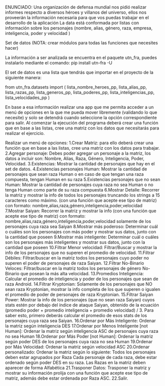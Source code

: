 ENUNCIADO:
Una organización de defensa mundial nos pidió realizar informes respecto a diversos héroes y villanos del universo, ellos nos proveerán la información necesaria para que vos puedas trabajar en el desarrollo de la aplicación
La data está conformada por listas con información sobre los personajes (nombre, alias, género, raza, empresa, inteligencia, poder y velocidad )

Set de datos (NOTA: crear módulos para todas las funciones que necesites hacer)

La información a ser analizada se encuentra en el paquete utn_fra, puedes instalarlo mediante el comando: pip install utn-fra -U 

El set de datos es una lista que tendrás que importar en el proyecto de la siguiente manera:


from utn_fra.datasets import (
lista_nombre_heroes_pp, lista_alias_pp,
    	lista_razas_pp, lista_generos_pp,
    	lista_poderes_pp, lista_inteligencias_pp,
lista_velocidades_pp
 )

En base a esa información realizar una app que me permita acceder a un menú de opciones en la que me pueda mover libremente (validando lo que necesite) y solo se detendrá cuando seleccione la opción correspondiente para salir.
Al comenzar la ejecución del programa deberá crear una función que en base a las listas, cree una matriz con los datos que necesitarás para realizar el ejercicio.

Realizar un menú de opciones:
1.Crear Matriz: para ello deberá crear una función que en base a las listas, cree una matriz con los datos para trabajar.
2.Agregar personaje: Debes poder agregar un personaje a la matriz, los datos a incluir son: Nombre, Alias, Raza, Género, Inteligencia, Poder, Velocidad. 
3.Existencias: Mostrar la cantidad de personajes que hay en el set de datos.
4.Existencias personajes Human: Mostrar la cantidad de personajes que sean raza Human o en caso de que tengan una raza compuesta, tengan Human en su raza
5.Existencias personajes que no sean Human: Mostrar la cantidad de personajes cuya raza no sea Human o no tenga Human como parte de su raza compuesta
6.Mostrar Detalle: Recorrer la matriz y mostrar la info de todos los personajes truncando los strings a 15 caracteres como máximo. (con una función que acepte ese tipo de matriz) con formato: 
nombre,alias,raza,género,inteligencia,poder,velocidad
7.Mostrar Saiyan: Recorrer la matriz y mostrar la info (con una función que acepte ese tipo de matriz) con formato: nombre,alias,raza,género,inteligencia,poder,velocidad solamente de los personajes cuya raza sea Saiyan
8.Mostrar más poderoso: Determinar cuál o cuáles son los personajes con más poder y mostrar sus datos, junto con la cantidad que poseen
9.Mostrar más inteligente: Determinar cuál o cuáles son los personajes más inteligentes y mostrar sus datos, junto con la cantidad que poseen
10.Filtrar Menor velocidad: Filtrar/Buscar y mostrar la info de los personajes que no superen el promedio de velocidad.
11.Filtrar Débiles: Filtrar/buscar en la matriz todos los personajes cuyo poder no superen el poder de personajes de raza Saiyan.
12.Filtrar No-Binario Veloces:  Filtrar/buscar en la matriz todos los personajes de género No-Binario que posean la más alta velocidad.
13.Promedios Inteligencia: Calcular el promedio de inteligencia y poder de los personajes que sean de raza Android.
14.Filtrar Kryptonian: Solamente de los personajes que NO sean raza Kryptonian, mostrar la info completa de los que superen o igualen el promedio de poder de personajes de raza Kryptonian.
15.Filtrar Saiyan Power: Mostrar la info de los personajes (que no sean raza Saiyan) cuyos stats estén por debajo del índice de ataque Saiyan, obtenido de la ecuación (promedio poder + promedio inteligencia + promedio velocidad) / 3. Para saber esto, primero deberás calcular el promedio de esos stats de los personajes cuya raza sea Saiyan.
16.Ordenar por Más Inteligente: Ordenar la matriz según inteligencia DES
17.Ordenar por Menos Inteligente [not Human]: Ordenar la matriz según inteligencia ASC de personajes cuya raza no sea Human
18.Ordenar por Más Poder [not Human]: Ordenar la matriz según poder DES de los personajes cuya raza no sea Human
19.Ordenar por Más Velocidad: Ordenar la matriz según velocidad ASC
20.Ordenar personalizado: Ordenar la matriz según lo siguiente:
Todos los personajes deben estar agrupados por Raza
Cada personaje de cada raza, debe estar ordenado según poder DES en su raza.
Las Razas en la matriz deben aparecer de forma Alfabética
21.Trasponer Datos: Trasponer la matriz y mostrar su información prolija con una función que acepte ese tipo de matriz, además debe estar ordenada por Raza ASC.
22.Salir.
